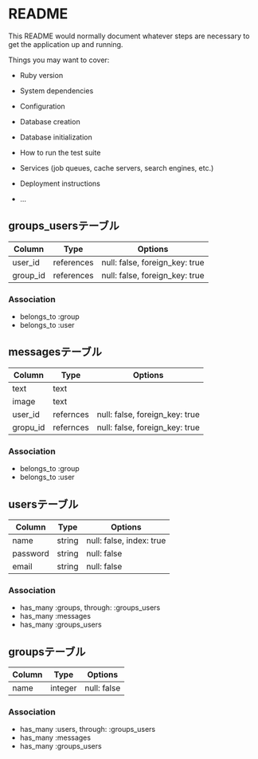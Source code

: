 # README

This README would normally document whatever steps are necessary to get the
application up and running.

Things you may want to cover:

* Ruby version

* System dependencies

* Configuration

* Database creation

* Database initialization

* How to run the test suite

* Services (job queues, cache servers, search engines, etc.)

* Deployment instructions

* ...

## groups_usersテーブル

|Column|Type|Options|
|------|----|-------|
|user_id|references|null: false, foreign_key: true|
|group_id|references|null: false, foreign_key: true|
### Association
- belongs_to :group
- belongs_to :user

## messagesテーブル
|Column|Type|Options|
|------|----|-------|
|text|text||
|image|text||
|user_id|refernces|null: false, foreign_key: true| 
|gropu_id|refernces|null: false, foreign_key: true|
### Association
- belongs_to :group
- belongs_to :user
## usersテーブル
|Column|Type|Options|
|------|----|-------|
|name|string|null: false, index: true|
|password|string|null: false|
|email|string|null: false|
### Association
- has_many :groups, through: :groups_users
- has_many :messages
- has_many :groups_users
## groupsテーブル
|Column|Type|Options|
|------|----|-------|
|name|integer|null: false|
### Association
- has_many :users, through: :groups_users
- has_many :messages
- has_many :groups_users